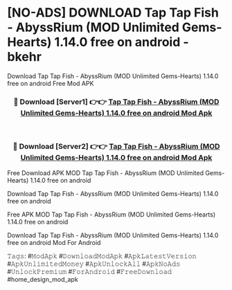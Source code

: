 # [NO-ADS] DOWNLOAD Tap Tap Fish - AbyssRium (MOD Unlimited Gems-Hearts) 1.14.0 free on android - bkehr
Download Tap Tap Fish - AbyssRium (MOD Unlimited Gems-Hearts) 1.14.0 free on android Free Mod APK

<div align="center">
<h3>🔴 Download [Server1] 👉👉 <a href="https://apk-comot.site?title=Tap_Tap_Fish_-_AbyssRium_(MOD_Unlimited_Gems-Hearts)_1.14.0_free_on_android">Tap Tap Fish - AbyssRium (MOD Unlimited Gems-Hearts) 1.14.0 free on android Mod Apk</a></h3><br>

<h3>🔴 Download [Server2] 👉👉 <a href="https://apk-comot.site?title=Tap_Tap_Fish_-_AbyssRium_(MOD_Unlimited_Gems-Hearts)_1.14.0_free_on_android">Tap Tap Fish - AbyssRium (MOD Unlimited Gems-Hearts) 1.14.0 free on android Mod Apk</a></h3>
</div>


Free Download APK MOD Tap Tap Fish - AbyssRium (MOD Unlimited Gems-Hearts) 1.14.0 free on android

Download Tap Tap Fish - AbyssRium (MOD Unlimited Gems-Hearts) 1.14.0 free on android 

Free APK MOD Tap Tap Fish - AbyssRium (MOD Unlimited Gems-Hearts) 1.14.0 free on android 

Download Tap Tap Fish - AbyssRium (MOD Unlimited Gems-Hearts) 1.14.0 free on android Mod For Android

𝚃𝚊𝚐𝚜: #𝙼𝚘𝚍𝙰𝚙𝚔 #𝙳𝚘𝚠𝚗𝚕𝚘𝚊𝚍𝙼𝚘𝚍𝙰𝚙𝚔 #𝙰𝚙𝚔𝙻𝚊𝚝𝚎𝚜𝚝𝚅𝚎𝚛𝚜𝚒𝚘𝚗 #𝙰𝚙𝚔𝚄𝚗𝚕𝚒𝚖𝚒𝚝𝚎𝚍𝙼𝚘𝚗𝚎𝚢 #𝙰𝚙𝚔𝚄𝚗𝚕𝚘𝚌𝚔𝙰𝚕𝚕 #𝙰𝚙𝚔𝙽𝚘𝙰𝚍𝚜 #𝚄𝚗𝚕𝚘𝚌𝚔𝙿𝚛𝚎𝚖𝚒𝚞𝚖 #𝙵𝚘𝚛𝙰𝚗𝚍𝚛𝚘𝚒𝚍 #𝙵𝚛𝚎𝚎𝙳𝚘𝚠𝚗𝚕𝚘𝚊𝚍 #home_design_mod_apk